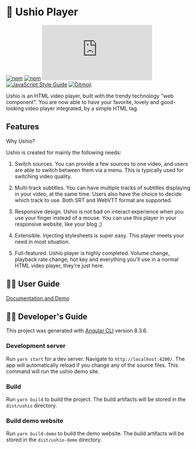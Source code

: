 # 🍭 Ushio Player

[![npm](https://flat.badgen.net/npm/v/ushio)](https://www.npmjs.com/package/ushio)
[![npm](https://flat.badgen.net/npm/dw/ushio)](https://www.npmjs.com/package/ushio)
[![Badgesize](https://flat.badgen.net/badgesize/gzip/rikakomoe/ushio/master/dist/ushio/bundles/ushio.min.js)](https://www.npmjs.com/package/ushio)
[![JavaScript Style Guide](https://flat.badgen.net/badge/code%20style/standard/green)](https://standardjs.com)
[![Gitmoji](https://flat.badgen.net/badge/gitmoji/%F0%9F%98%9C%20%F0%9F%98%8D/FFDD67)](https://gitmoji.carloscuesta.me)

Ushio is an HTML video player, built with the trendy technology "web component".
You are now able to have your favorite, lovely and good-looking video player integrated,
by a simple HTML tag.

## Features

Why Ushio?

Ushio is created for mainly the following needs:

1. Switch sources. You can provide a few sources to one video, and users
are able to switch between them via a menu. This is typically used for
switching video quality.

2. Multi-track subtitles. You can have multiple tracks of subtitles displaying
in your video, at the same time. Users also have the choice to decide which
track to use. Both SRT and WebVTT format are supported.

3. Responsive design. Ushio is not bad on interact experience when you use your
finger instead of a mouse. You can use this player in your responsive website,
like your blog ;)

4. Extensible. Injecting stylesheets is super easy. This player meets your need
in most situation.

5. Full-featured. Ushio player is highly completed. Volume change, playback rate
change, hot key and everything you'll use in a normal HTML video player, they're
just here.

## 👷‍♀️ User Guide

[Documentation and Demo](https://ushio.netlify.com)

## 👷‍♂️ Developer's Guide

This project was generated with [Angular CLI](https://github.com/angular/angular-cli) version 8.3.6.

### Development server

Run `yarn start` for a dev server. Navigate to `http://localhost:4200/`. The app will automatically reload if you change any of the source files.
This command will run the ushio demo site.

### Build

Run `yarn build` to build the project. The build artifacts will be stored in the `dist/ushio` directory.

### Build demo website

Run `yarn build-demo` to build the demo website. The build artifacts will be stored in the `dist/ushio-demo` directory.
